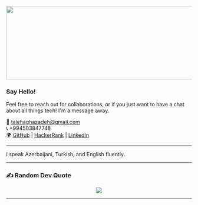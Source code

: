 
<div align="center">
  <img height="200" width="900" src="https://media.giphy.com/media/v1.Y2lkPTc5MGI3NjExamNxdmZvaGlnZWl3aWRvbXE3bXdrbDgxNW9lZzF6bjhpYjA4b3M2ZSZlcD12MV9pbnRlcm5hbF9naWZfYnlfaWQmY3Q9Zw/RgWIsbDWOAr1HGqC8t/giphy.gif"  />
</div>

###


### Say Hello!

Feel free to reach out for collaborations, or if you just want to have a chat about all things tech! I'm a message away.

📧 talehaghazadeh@gmail.com  
📞 +994503847748  
🌍 [GitHub](https://github.com/t4l3x) | [HackerRank](https://www.hackerrank.com/t4l3x) | [LinkedIn](https://www.linkedin.com/in/talehaghazada)

---

I speak Azerbaijani, Turkish, and English fluently.

---

### ✍️ Random Dev Quote
<div align="center">
   <img height="auto" width="auto" src="https://quotes-github-readme.vercel.app/api?type=horizontal&theme=radical" />
</div>

---


<!-- Proudly created with GPRM ( https://gprm.itsvg.in ) -->
